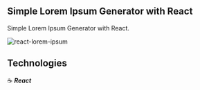 ## Simple Lorem Ipsum Generator with React

Simple Lorem Ipsum Generator with React.

![react-lorem-ipsum](https://user-images.githubusercontent.com/43181662/158430714-309061db-eff3-4668-93cc-540e8ce75836.png)

## Technologies

:coffee: **_React_**
